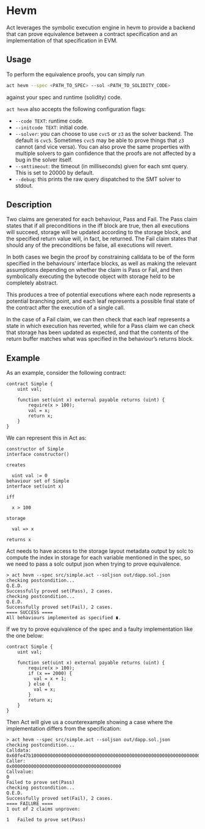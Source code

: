 # Hevm

Act leverages the symbolic execution engine in hevm to provide a backend that can prove equivalence
between a contract specification and an implementation of that specification in EVM.

## Usage

To perform the equivalence proofs, you can simply run
```sh
act hevm --spec <PATH_TO_SPEC> --sol <PATH_TO_SOLIDITY_CODE>
```
 against your spec and runtime (solidity) code.

`act hevm` also accepts the following configuration flags:

- `--code TEXT`: runtime code.
- `--initcode TEXT`: initial code.
- `--solver`: you can choose to use `cvc5` or `z3` as the solver backend. The default is `cvc5`.
  Sometimes `cvc5` may be able to prove things that `z3` cannot (and vice versa). You can also
  prove the same properties with multiple solvers to gain confidence that the proofs are not
  affected by a bug in the solver itself.
- `--smttimeout`: the timeout (in milliseconds) given for each smt query. This is set to 20000 by default.
- `--debug`: this prints the raw query dispatched to the SMT solver to stdout.

## Description

Two claims are generated for each behaviour, Pass and Fail. The Pass claim states that if all
preconditions in the iff block are true, then all executions will succeed, storage will be updated
according to the storage block, and the specified return value will, in fact, be returned. The Fail
claim states that should any of the preconditions be false, all executions will revert.

In both cases we begin the proof by constraining calldata to be of the form specified in the
behaviours’ interface blocks, as well as making the relevant assumptions depending on whether the
claim is Pass or Fail, and then symbolically executing the bytecode object with storage held to be
completely abstract.

This produces a tree of potential executions where each node represents a potential branching point,
and each leaf represents a possible final state of the contract after the execution of a single
call.

In the case of a Fail claim, we can then check that each leaf represents a state in which execution
has reverted, while for a Pass claim we can check that storage has been updated as expected, and
that the contents of the return buffer matches what was specified in the behaviour’s returns block.

## Example

As an example, consider the following contract:

```
contract Simple {
    uint val;

    function set(uint x) external payable returns (uint) {
        require(x > 100);
        val = x;
        return x;
    }
}
```

We can represent this in Act as:

```
constructor of Simple
interface constructor()

creates

  uint val := 0
behaviour set of Simple
interface set(uint x)

iff

  x > 100

storage

  val => x

returns x
```

Act needs to have access to the storage layout metadata output by solc to compute the index in storage for each variable mentioned in the spec, so we need to pass a solc output json when trying to prove equivalence.

```
> act hevm --spec src/simple.act --soljson out/dapp.sol.json
checking postcondition...
Q.E.D.
Successfully proved set(Pass), 2 cases.
checking postcondition...
Q.E.D.
Successfully proved set(Fail), 2 cases.
==== SUCCESS ====
All behaviours implemented as specified ∎.
```

If we try to prove equivalence of the spec and a faulty implementation like the one below:

```solidity
contract Simple {
    uint val;

    function set(uint x) external payable returns (uint) {
        require(x > 100);
        if (x == 2000) {
          val = x + 1;
        } else {
          val = x;
        }
        return x;
    }
}
```

Then Act will give us a counterexample showing a case where the implementation differs from the specification:

```
> act hevm --spec src/simple.act --soljson out/dapp.sol.json
checking postcondition...
Calldata:
0x60fe47b100000000000000000000000000000000000000000000000000000000000007d0
Caller:
0x0000000000000000000000000000000000000000
Callvalue:
0
Failed to prove set(Pass)
checking postcondition...
Q.E.D.
Successfully proved set(Fail), 2 cases.
==== FAILURE ====
1 out of 2 claims unproven:

1	Failed to prove set(Pass)
```
